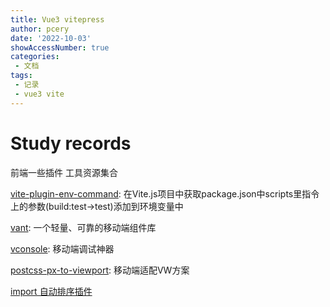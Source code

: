 ```yaml
---
title: Vue3 vitepress
author: pcery
date: '2022-10-03'
showAccessNumber: true
categories:
 - 文档
tags:
 - 记录
 - vue3 vite
---
```


# Study records
前端一些插件 工具资源集合


[vite-plugin-env-command](https://www.npmjs.com/package/vite-plugin-env-command): 在Vite.js项目中获取package.json中scripts里指令上的参数(build:test->test)添加到环境变量中

[vant](https://github.com/zeorcpt/vue3-vant-mobile): 一个轻量、可靠的移动端组件库

[vconsole](https://github.com/Tencent/vConsole): 移动端调试神器

[postcss-px-to-viewport](https://github.com/evrone/postcss-px-to-viewport): 移动端适配VW方案

[import 自动排序插件](https://github.com/lydell/eslint-plugin-simple-import-sort)